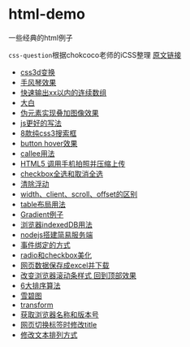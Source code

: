 html-demo
=========

一些经典的html例子

`css-question`根据chokcoco老师的iCSS整理
[原文链接](https://github.com/chokcoco/iCSS)

- [css3d变换](https://github.com/carolyicheng666/html-demo/blob/master/3D-css-transition.html)
- [手风琴效果](https://github.com/carolyicheng666/html-demo/blob/master/Accordion.html)
- [快速输出xx以内的连续数组](https://github.com/carolyicheng666/html-demo/blob/master/ali.js)
- [大白](https://github.com/carolyicheng666/html-demo/blob/master/Baymax.html)
- [伪元素实现叠加图像效果](https://github.com/carolyicheng666/html-demo/blob/master/before-after-imageStack.html)
- [js更好的写法](https://github.com/carolyicheng666/html-demo/blob/master/betterJs.js)
- [8款纯css3搜索框](https://github.com/carolyicheng666/html-demo/blob/master/button.html)
- [button hover效果](https://github.com/carolyicheng666/html-demo/blob/master/buttonhover.html)
- [callee用法](https://github.com/carolyicheng666/html-demo/blob/master/callee.js)
- [HTML5 调用手机拍照并压缩上传](https://github.com/carolyicheng666/html-demo/blob/master/camera.html)
- [checkbox全选和取消全选](https://github.com/carolyicheng666/html-demo/blob/master/checkbox.html)
- [清除浮动](https://github.com/carolyicheng666/html-demo/blob/master/clearfix.html)
- [width、client、scroll、offset的区别](https://github.com/carolyicheng666/html-demo/blob/master/client-scroll-offset.html)
- [table布局用法](https://github.com/carolyicheng666/html-demo/blob/master/display-table.html)
- [Gradient例子](https://github.com/carolyicheng666/html-demo/blob/master/gradient.html)
- [浏览器indexedDB用法](https://github.com/carolyicheng666/html-demo/blob/master/indexedDB.html)
- [nodejs搭建简易服务端](https://github.com/carolyicheng666/html-demo/blob/master/node-server.js)
- [事件绑定的方式](https://github.com/carolyicheng666/html-demo/blob/master/onclick.html)
- [radio和checkbox美化](https://github.com/carolyicheng666/html-demo/blob/master/radio-checkbox.html)
- [网页数据保存成excel并下载](https://github.com/carolyicheng666/html-demo/blob/master/saveAsExcelFile.html)
- [改变浏览器滚动条样式 回到顶部效果](https://github.com/carolyicheng666/html-demo/blob/master/scrollAndGotop.html)
- [6大排序算法](https://github.com/carolyicheng666/html-demo/blob/master/sort.js)
- [雪碧图](https://github.com/carolyicheng666/html-demo/blob/master/sprite.html)
- [transform](https://github.com/carolyicheng666/html-demo/blob/master/transform.html)
- [获取浏览器名称和版本号](https://github.com/carolyicheng666/html-demo/blob/master/version.html)
- [网页切换标签时修改title](https://github.com/carolyicheng666/html-demo/blob/master/visibilitychange.html)
- [修改文本排列方式](https://github.com/carolyicheng666/html-demo/blob/master/writing-mode.html)
